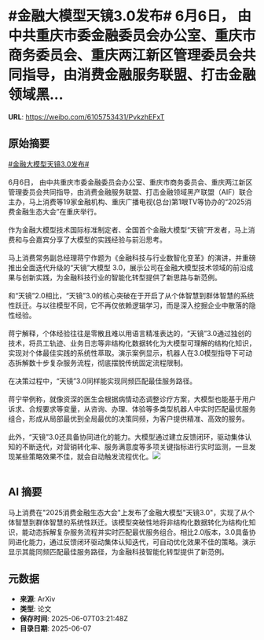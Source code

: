 # #金融大模型天镜3.0发布# 6月6日， 由中共重庆市委金融委员会办公室、重庆市商务委员会、重庆两江新区管理委员会共同指导，由消费金融服务联盟、打击金融领域黑...

**URL**: https://weibo.com/6105753431/PvkzhEFxT

## 原始摘要

<a href="https://m.weibo.cn/search?containerid=231522type%3D1%26t%3D10%26q%3D%23%E9%87%91%E8%9E%8D%E5%A4%A7%E6%A8%A1%E5%9E%8B%E5%A4%A9%E9%95%9C3.0%E5%8F%91%E5%B8%83%23&amp;extparam=%23%E9%87%91%E8%9E%8D%E5%A4%A7%E6%A8%A1%E5%9E%8B%E5%A4%A9%E9%95%9C3.0%E5%8F%91%E5%B8%83%23" data-hide=""><span class="surl-text">#金融大模型天镜3.0发布#</span></a> <br><br>6月6日， 由中共重庆市委金融委员会办公室、重庆市商务委员会、重庆两江新区管理委员会共同指导，由消费金融服务联盟、打击金融领域黑产联盟（AIF）联合主办，马上消费等19家金融机构、重庆广播电视(总台)第1眼TV等协办的“2025消费金融生态大会”在重庆举行。<br><br>作为金融大模型技术国际标准制定者、全国首个金融大模型“天镜”开发者，马上消费和与会嘉宾分享了大模型的实践经验与前沿思考。<br><br>马上消费常务副总经理蒋宁作题为《金融科技与行业数智化变革》的演讲，并重磅推出全面迭代升级的“天镜”大模型 3.0，展示公司在金融大模型技术领域的前沿成果与创新实践，为金融科技行业的智能化转型提供了新思路与新范例。<br><br>和“天镜”2.0相比，“天镜”3.0的核心突破在于开启了从个体智慧到群体智慧的系统性跃迁。与以往模型不同，它不再仅依赖逻辑学习，而是深入挖掘企业中散落的隐性经验。<br><br>蒋宁解释，个体经验往往是零散且难以用语言精准表达的，“天镜”3.0通过独创的技术，将员工轨迹、业务日志等非结构化数据转化为大模型可理解的结构化知识，实现对个体最佳实践的系统性萃取。演示案例显示，机器人在3.0模型指导下可动态拆解数十步复杂服务流程，彻底摆脱传统固定流程限制。<br><br>在决策过程中，“天镜”3.0同样能实现同频匹配最佳服务路径。<br><br>蒋宁举例称，就像资深的医生会根据病情动态调整诊疗方案，大模型也能基于用户诉求、合规要求等变量，从咨询、办理、体验等多类型机器人中实时匹配最优服务组合，形成从局部最优到全局最优的决策同频，为客户提供精准、高效的服务。<br><br>此外，“天镜”3.0还具备协同进化的能力。大模型通过建立反馈闭环，驱动集体认知的不断迭代，对营销转化率、服务满意度等多项关键指标进行实时监测，一旦发现某些策略效果不佳，就会自动触发流程优化。<img style="" src="https://tvax3.sinaimg.cn/large/006Fd7o3ly1i2600to4hrj30lm0b6jz1.jpg" referrerpolicy="no-referrer"><br><br>

## AI 摘要

马上消费在"2025消费金融生态大会"上发布了金融大模型"天镜3.0"，实现了从个体智慧到群体智慧的系统性跃迁。该模型突破性地将非结构化数据转化为结构化知识，能动态拆解复杂服务流程并实时匹配最优服务组合。相比2.0版本，3.0具备协同进化能力，通过反馈闭环驱动集体认知迭代，可自动优化效果不佳的策略。演示显示其能同频匹配最佳服务路径，为金融科技智能化转型提供了新范例。

## 元数据

- **来源**: ArXiv
- **类型**: 论文
- **保存时间**: 2025-06-07T03:21:48Z
- **目录日期**: 2025-06-07
